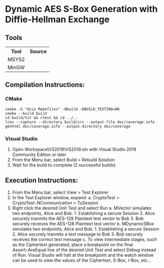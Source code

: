 # Dynamic AES S-Box Generation with Diffie-Hellman Exchange

## Tools
<table>
	<tr><th> Tool <th> Source
	<tr><td> MSYS2 <td>
	<tr><td> MinGW <td>
</table>

## Compilation Instructions:

### CMake
    cmake -G "Unix Makefiles" -Bbuild -DBUILD_TESTING=ON
    cmake --build build
    cd build/tst && ctest && cd ../..
    lcov --capture --directory build/src --output-file doc/coverage.info 
    genhtml doc/coverage.info --output-directory doc/coverage

### Visual Studio 
1. Open Workspace\VS2019\VS2019.sln with Visual Studio 2019 Community Edition or later
2. From the Menu bar, select Build > Rebuild Solution
3. Wait for the build to complete (2 successful builds)

## Execution Instructions:
1. From the Menu bar, select View > Test Explorer
2. In the Test Explorer window, expand:
	a. CryptoTest > CryptoTest::NCommunication > TuSession
3. Right click the desired Unit Test and select Run
	a. MVector simulates two endpoints, Alice and Bob:
		1. Establishing a secure Session
		2. Alice securely tranmits the AES-128 Plaintext test vector to Bob
		3. Bob securely receives the AES-128 Plaintext test vector
	b.	MDynamicSBox simulates two endpoints, Alice and Bob:
		1. Establishing a secure Session
		2. Alice securely tranmits a text message to Bob
		3. Bob securely receives the correct text message
	c. 	To view intermediate stages, such as the Ciphertext generated, place a breakpoint
		on the final Assert::AreEqual line of the desired Unit Test and select Debug instead
		of Run. Visual Studio will halt at the breakpoint and the watch window can be used
		to view the values of the Ciphertext, S-Box, I-Box, etc...
